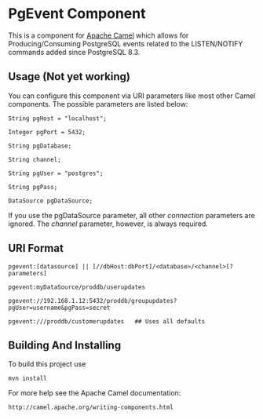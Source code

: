 PgEvent Component 
=================

This is a component for [Apache Camel](http://camel.apache.org/) which allows
for Producing/Consuming PostgreSQL events related to the LISTEN/NOTIFY commands
added since PostgreSQL 8.3.

## Usage (Not yet working)

You can configure this component via URI parameters like most other Camel 
components. The possible parameters are listed below:

    String pgHost = "localhost";
    
    Integer pgPort = 5432;
    
    String pgDatabase;
    
    String channel;
    
    String pgUser = "postgres";
    
    String pgPass;
    
    DataSource pgDataSource;

If you use the pgDataSource parameter, all other *connection* parameters are 
ignored. The *channel* parameter, however, is always required.

## URI Format

    pgevent:[datasource] || [//dbHost:dbPort]/<database>/<channel>[?parameters]
    
    pgevent:myDataSource/proddb/userupdates
    
    pgevent://192.168.1.12:5432/proddb/groupupdates?pgUser=username&pgPass=secret
    
    pgevent:///proddb/customerupdates   ## Uses all defaults


## Building And Installing

To build this project use

    mvn install

For more help see the Apache Camel documentation:

    http://camel.apache.org/writing-components.html
